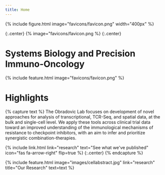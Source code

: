 ```yaml
---
title: Home
---
```

{%
  include figure.html
  image="favicons/favicon.png"
  width="400px"
%}

{:.center}
{%
  image="favicons/favicon.png
%}
{:.center}
# Systems Biology and Precision Immuno-Oncology

{%
  include feature.html
  image="favicons/favicon.png"
%}


# Highlights

{% capture text %}
The Obradovic Lab focuses on development of novel approaches for analysis of transcriptional, TCR-Seq, and spatial data, at the bulk and single-cell level. We apply these tools across clinical trial data toward an improved understanding of the immunological mechanisms of resistance to checkpoint inhibitors, with an aim to infer and prioritize synergistic combination-therapies.

{%
  include link.html
  link="research"
  text="See what we've published"
  icon="fas fa-arrow-right"
  flip=true
%}
{:.center}
{% endcapture %}

{%
  include feature.html
  image="images/cellabstract.jpg"
  link="research"
  title="Our Research"
  text=text
%}
